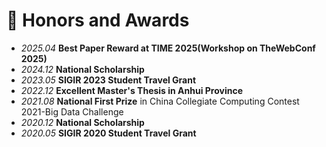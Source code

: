 # 🥇 Honors and Awards
- *2025.04* **Best Paper Reward at TIME 2025(Workshop on TheWebConf 2025)**
- *2024.12* **National Scholarship**
- *2023.05* **SIGIR 2023 Student Travel Grant**
- *2022.12* **Excellent Master's Thesis in Anhui Province**
- *2021.08*  **National First Prize** in China Collegiate Computing Contest 2021-Big Data Challenge
- *2020.12*  **National Scholarship**
- *2020.05* **SIGIR 2020 Student Travel Grant**

